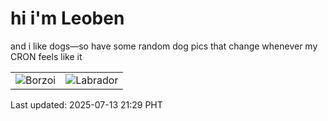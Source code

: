 # hi i'm Leoben

and i like dogs—so have some random dog pics that change whenever my CRON feels like it

|  |  |
|--------|----------|
| ![Borzoi](https://random-dog-vercel.vercel.app/api/random-borzoi?v=1752413397) | ![Labrador](https://random-dog-vercel.vercel.app/api/random-labrador?v=1752413397) |

Last updated: 2025-07-13 21:29 PHT

